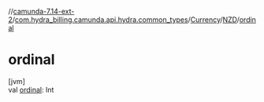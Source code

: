 //[camunda-7.14-ext-2](../../../../index.md)/[com.hydra_billing.camunda.api.hydra.common_types](../../index.md)/[Currency](../index.md)/[NZD](index.md)/[ordinal](ordinal.md)

# ordinal

[jvm]\
val [ordinal](ordinal.md): Int
